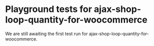 # Playground tests for ajax-shop-loop-quantity-for-woocommerce
We are still awaiting the first test run for ajax-shop-loop-quantity-for-woocommerce.
